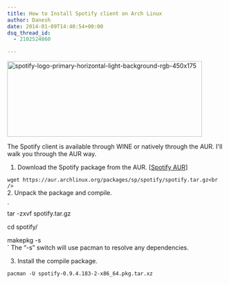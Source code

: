 ```yaml
---
title: How to Install Spotify client on Arch Linux
author: Danesh
date: 2014-01-09T14:40:54+00:00
dsq_thread_id:
  - 2102524860

---
```

<a href="/posts/install-spotify-client-arch-linux/spotify-logo-primary-horizontal-light-background-rgb-450x175/" rel="attachment wp-att-3411"><img loading="lazy" class="alignnone size-full wp-image-3411" alt="spotify-logo-primary-horizontal-light-background-rgb-450x175" src="/wp-content/uploads/2014/01/spotify-logo-primary-horizontal-light-background-rgb-450x175.jpg" width="450" height="175" /></a>

The Spotify client is available through WINE or natively through the AUR. I'll walk you through the AUR way.

1. Download the Spotify package from the AUR. [[Spotify AUR][1]]

`wget https://aur.archlinux.org/packages/sp/spotify/spotify.tar.gz<br />
`  
2. Unpack the package and compile.

`<br />
tar -zxvf spotify.tar.gz</p>
<p>cd spotify/</p>
<p>makepkg -s<br />
`  
The &#8220;-s&#8221; switch will use pacman to resolve any dependencies.

3. Install the compile package.

`pacman -U spotify-0.9.4.183-2-x86_64.pkg.tar.xz`

 [1]: https://aur.archlinux.org/packages/spotify/